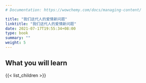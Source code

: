 ```yaml
---
# Documentation: https://wowchemy.com/docs/managing-content/

title: "我们这代人的爱情新问题"
linktitle: "我们这代人的爱情新问题"
date: 2021-07-17T19:55:34+08:00
type: book
summary: ""
weight: 5
---
```


<!--more-->

## What you will learn

{{< list_children >}}